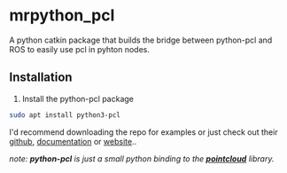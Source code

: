 # mrpython_pcl
A python catkin package that builds the bridge between python-pcl and ROS to easily use pcl in pyhton nodes.

## Installation

1. Install the python-pcl package
```bash
sudo apt install python3-pcl
```
I'd recommend downloading the repo for examples or just check out their [github](https://github.com/strawlab/python-pcl), [documentation](https://strawlab.github.io/python-pcl/) or [website](https://python-pcl-fork.readthedocs.io/en/rc_patches4/)..

*_note: **python-pcl** is just a small python binding to the [**pointcloud**](https://pointclouds.org/) library._*
